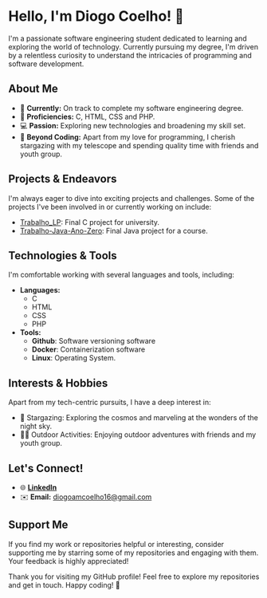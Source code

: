 # Hello, I'm Diogo Coelho! 👋

I'm a passionate software engineering student dedicated to learning and exploring the world of technology. Currently pursuing my degree, I'm driven by a relentless curiosity to understand the intricacies of programming and software development.

## About Me

- 🔭 **Currently:** On track to complete my software engineering degree.
- 🌱 **Proficiencies:** C, HTML, CSS and PHP.
- 💻 **Passion:** Exploring new technologies and broadening my skill set.
- 🌌 **Beyond Coding:** Apart from my love for programming, I cherish stargazing with my telescope and spending quality time with friends and youth group.

## Projects & Endeavors

I'm always eager to dive into exciting projects and challenges. Some of the projects I've been involved in or currently working on include:
- [Trabalho_LP](https://github.com/DiogoCoelhoWeb/Trabalho_LP): Final C project for university.
- [Trabalho-Java-Ano-Zero](https://github.com/DiogoCoelhoWeb/Trabalho-Java-Ano-Zero): Final Java project for a course. 

## Technologies & Tools

I'm comfortable working with several languages and tools, including:
- **Languages:**
  - C
  - HTML
  - CSS
  - PHP
- **Tools:**
  - **Github**: Software versioning software
  - **Docker**: Containerization software
  - **Linux**: Operating System.

## Interests & Hobbies

Apart from my tech-centric pursuits, I have a deep interest in:
- 🌌 Stargazing: Exploring the cosmos and marveling at the wonders of the night sky.
- 🚶‍♂️ Outdoor Activities: Enjoying outdoor adventures with friends and my youth group.

## Let's Connect!

- 🌐 **[LinkedIn](https://www.linkedin.com/in/diogocoelhoweb/)**
- ✉️ **Email:** [diogoamcoelho16@gmail.com](mailto:diogoamcoelho16@gmail.com)

## Support Me

If you find my work or repositories helpful or interesting, consider supporting me by starring some of my repositories and engaging with them. Your feedback is highly appreciated!

Thank you for visiting my GitHub profile! Feel free to explore my repositories and get in touch. Happy coding! 🚀
